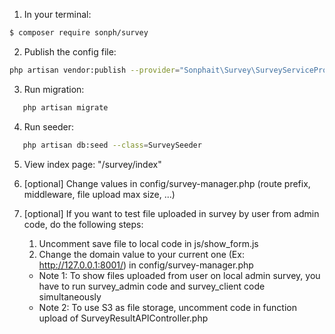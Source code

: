 1) In your terminal:

``` bash
$ composer require sonph/survey
```

2) Publish the config file:

```bash
php artisan vendor:publish --provider="Sonphait\Survey\SurveyServiceProvider"
```

3) Run migration:
```bash
   php artisan migrate
```

4) Run seeder:
```bash
   php artisan db:seed --class=SurveySeeder
```

5) View index page: "/survey/index"

6) [optional] Change values in config/survey-manager.php (route prefix, middleware, file upload max size, ...)

7) [optional] If you want to test file uploaded in survey by user from admin code, do the following steps:
    1. Uncomment save file to local code in js/show_form.js
    2. Change the domain value to your current one (Ex: http://127.0.0.1:8001/) in config/survey-manager.php
    * Note 1: To show files uploaded from user on local admin survey, you have to run survey_admin code and survey_client code simultaneously
    * Note 2: To use S3 as file storage, uncomment code in function upload of SurveyResultAPIController.php